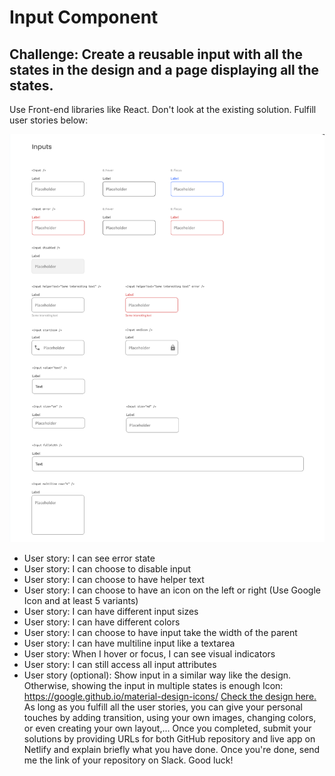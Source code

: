 # Input Component

## Challenge: Create a reusable input with all the states in the design and a page displaying all the states.
Use Front-end libraries like React. Don't look at the existing solution. Fulfill user stories below:

![screenshot](./screenshot.png)
-   User story: I can see error state
-   User story: I can choose to disable input
-   User story: I can choose to have helper text
-   User story: I can choose to have an icon on the left or right (Use Google Icon and at least 5 variants)
-   User story: I can have different input sizes
-   User story: I can have different colors
-   User story: I can choose to have input take the width of the parent
-   User story: I can have multiline input like a textarea
-   User story: When I hover or focus, I can see visual indicators
-   User story: I can still access all input attributes
-   User story (optional): Show input in a similar way like the design. Otherwise, showing the input in multiple states is enough
    Icon: https://google.github.io/material-design-icons/
[Check the design here.](https://www.figma.com/file/slzHnI05qpbBeC33ZMZGa5)
As long as you fulfill all the user stories, you can give your personal touches by adding transition, using your own images, changing colors, or even creating your own layout,...
Once you completed, submit your solutions by providing URLs for both GitHub repository and live app on Netlify and explain briefly what you have done.
Once you're done, send me the link of your repository on Slack.
Good luck!